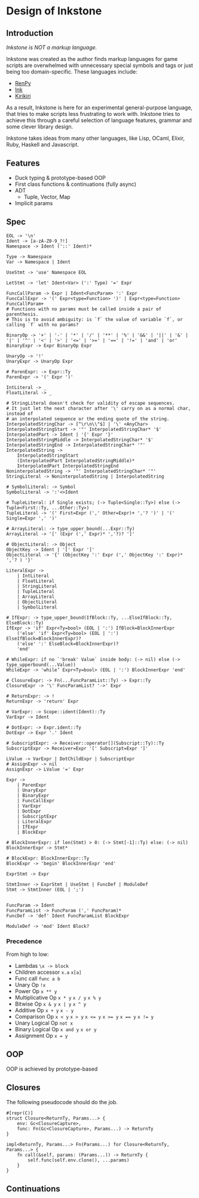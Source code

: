 # Design of Inkstone

## Introduction

_Inkstone is NOT a markup language._

Inkstone was created as the author finds markup languages for game scripts are overwhelmed with unnecessary special symbols and tags or just being too domain-specific. These languages include:

- [RenPy](https://www.renpy.org/)
- [Ink](https://github.com/inkie/ink)
- [Kirikiri](http://kirikirikag.sourceforge.net/contents/index.html)

As a result, Inkstone is here for an experimental general-purpose language, that tries to make scripts less frustrating to work with. Inkstone tries to achieve this through a careful selection of language features, grammar and some clever library design.

Inkstone takes ideas from many other languages, like Lisp, OCaml, Elixir, Ruby, Haskell and Javascript.

## Features

- Duck typing & prototype-based OOP
- First class functions & continuations (fully async)
- ADT
  - Tuple, Vector, Map
- Implicit params


## Spec

```
EOL -> '\n'
Ident -> [a-zA-Z0-9_?!]
Namespace -> Ident ('::' Ident)*

Type -> Namespace
Var -> Namespace | Ident

UseStmt -> 'use' Namespace EOL

LetStmt -> 'let' Ident<Var> (':' Type) '=' Expr

FuncCallParam -> Expr | Ident<FuncParam> ':' Expr
FuncCallExpr -> '(' Expr<type=Function> ')' | Expr<type=Function> FuncCallParam+
# Functions with no params must be called inside a pair of parenthesis.
# This is to avoid ambiguity: is `f` the value of variable `f`, or calling `f` with no params?

BinaryOp -> '+' | '-' | '*' | '/' | '**' | '%' | '&&' | '||' | '&' | '|' | '^' | '<' | '>' | '<=' | '>=' | '==' | '!=' | 'and' | 'or'
BinaryExpr -> Expr BinaryOp Expr

UnaryOp -> '!'
UnaryExpr -> UnaryOp Expr

# ParenExpr: -> Expr::Ty
ParenExpr -> '(' Expr ')'

IntLiteral -> _
FloatLiteral -> _

# StringLiteral doesn't check for validity of escape sequences.
# It just let the next character after '\' carry on as a normal char, instead of
# an interpolated sequence or the ending quote of the string.
InterpolatedStringChar -> [^\r\n\\"$] | '\' <AnyChar>
InterpolatedStringStart -> '"' InterpolatedStringChar* '$'
InterpolatedPart -> Ident | '{' Expr '}'
InterpolatedStringMiddle -> InterpolatedStringChar* '$'
InterpolatedStringEnd -> InterpolatedStringChar* '"'
InterpolatedString -> 
    InterpolatedStringStart 
    (InterpolatedPart InterpolatedStringMiddle)* 
    InterpolatedPart InterpolatedStringEnd
NoninterpolatedString -> '"' InterpolatedStringChar* '"'
StringLiteral -> NoninterpolatedString | InterpolatedString

# SymbolLiteral: -> Symbol
SymbolLiteral -> ':'<>Ident

# TupleLiteral: if Single exists; (-> Tuple<Single::Ty>) else (-> Tuple<First::Ty, ...Other::Ty>)
TupleLiteral -> '(' First=Expr (',' Other=Expr)+ ','? ')' | '(' Single=Expr ',' ')'

# ArrayLiteral: -> type_upper_bound(...Expr::Ty)
ArrayLiteral -> '[' (Expr (',' Expr)* ','?)? ']'

# ObjectLiteral: -> Object
ObjectKey -> Ident | '[' Expr ']'
ObjectLiteral -> '{' (ObjectKey ':' Expr (',' ObjectKey ':' Expr)* ','? ) '}'

LiteralExpr -> 
    | IntLiteral 
    | FloatLiteral 
    | StringLiteral 
    | TupleLiteral 
    | ArrayLiteral 
    | ObjectLiteral
    | SymbolLiteral

# IfExpr: -> type_upper_bound(IfBlock::Ty, ...ElseIfBlock::Ty, ElseBlock::Ty)
IfExpr -> 'if' Expr<Ty=bool> (EOL | ':') IfBlock=BlockInnerExpr
    ('else' 'if' Expr<Ty=bool> (EOL | ':') ElseIfBlock=BlockInnerExpr)?
    ('else' ':' ElseBlock=BlockInnerExpr)?
    'end'

# WhileExpr: if no `'break' Value` inside body: (-> nil) else (-> type_upperbound(...Value))
WhileExpr -> 'while’ Expr<Ty=bool> (EOL | ':') BlockInnerExpr 'end'

# ClosureExpr: -> Fn(...FuncParamList::Ty) -> Expr::Ty
ClosureExpr -> '\' FuncParamList? '->' Expr

# ReturnExpr: -> !
ReturnExpr -> 'return' Expr

# VarExpr: -> Scope::ident(Ident)::Ty
VarExpr -> Ident

# DotExpr: -> Expr.ident::Ty
DotExpr -> Expr '.' Ident

# SubscriptExpr: -> Receiver::operator[](Subscript::Ty)::Ty
SubscriptExpr -> Receiver=Expr '[' Subscript=Expr ']'

LValue -> VarExpr | DotChildExpr | SubscriptExpr
# AssignExpr -> nil
AssignExpr -> LValue '=' Expr

Expr -> 
    | ParenExpr
    | UnaryExpr
    | BinaryExpr
    | FuncCallExpr
    | VarExpr
    | DotExpr
    | SubscriptExpr
    | LiteralExpr
    | IfExpr
    | BlockExpr

# BlockInnerExpr: if len(Stmt) > 0: (-> Stmt[-1]::Ty) else: (-> nil)
BlockInnerExpr -> Stmt*

# BlockExpr: BlockInnerExpr::Ty
BlockExpr -> 'begin' BlockInnerExpr 'end'

ExprStmt -> Expr

StmtInner -> ExprStmt | UseStmt | FuncDef | ModuleDef
Stmt -> StmtInner (EOL | ';')


FuncParam -> Ident
FuncParamList -> FuncParam (',' FuncParam)*
FuncDef -> 'def' Ident FuncParamList BlockExpr

ModuleDef -> 'mod' Ident Block?
```

### Precedence

From high to low:

- Lambdas `\x -> block`
- Children accessor `x.a` `x[a]`
- Func call `func a b`
- Unary Op `!x`
- Power Op `x ** y`
- Multiplicative Op `x * y` `x / y` `x % y`
- Bitwise Op `x & y` `x | y` `x ^ y`
- Additive Op `x + y` `x - y`
- Comparison Op `x < y` `x > y` `x <= y` `x >= y` `x == y` `x != y`
- Unary Logical Op `not x`
- Binary Logical Op `x and y` `x or y`
- Assignment Op `x = y`

## OOP

OOP is achieved by prototype-based 

## Closures

The following pseudocode should do the job.

```
#[repr(C)]
struct Closure<ReturnTy, Params...> {
    env: Gc<ClosureCapture>,
    func: Fn(Gc<ClosureCapture>, Params...) -> ReturnTy
}

impl<ReturnTy, Params...> Fn(Params...) for Closure<ReturnTy, Params...> {
    fn call(&self, params: (Params...)) -> ReturnTy {
        self.func(self.env.clone(), ...params)
    }
}
```

## Continuations


